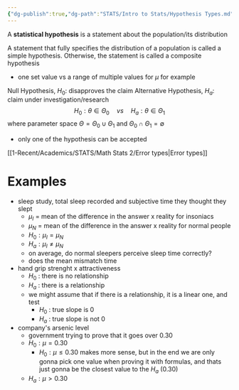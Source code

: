 ```yaml
---
{"dg-publish":true,"dg-path":"STATS/Intro to Stats/Hypothesis Types.md","permalink":"/stats/intro-to-stats/hypothesis-types/","created":"2024-04-01T17:14:52.845-04:00","updated":"2025-07-07T17:21:02.314-04:00"}
---
```


A **statistical hypothesis** is a statement about the population/its distribution

A statement that fully specifies the distribution of a population is called a simple hypothesis. Otherwise, the statement is called a composite hypothesis
- one set value vs a range of multiple values for $\mu$ for example

Null Hypothesis, $H_{0}:$ disapproves the claim
Alternative Hypothesis, $H_{a}:$ claim under investigation/research
$$
H_{0}:\theta \in \Theta_{0} \quad vs \quad H_{a}: \theta\in \Theta_{1}
$$
where parameter space $\Theta=\Theta_{0}\cup \Theta_{1}$ and $\Theta_{0}\cap \Theta_{1}=\emptyset$
- only one of the hypothesis can be accepted

[[1-Recent/Academics/STATS/Math Stats 2/Error types\|Error types]]

# Examples

- sleep study, total sleep recorded and subjective time they thought they slept
	- $\mu _I$ = mean of the difference in the answer x reality for insoniacs
	- $\mu _N$ = mean of the difference in the answer x reality for normal people
	- $H_0 : \mu _I = \mu_N$
	- $H_a : \mu _I \neq \mu_N$
	- on average, do normal sleepers perceive sleep time correctly?
	- does the mean mismatch time 
- hand grip strenght x attractiveness
	- $H_0$ : there is no relationship
	- $H_a$ : there is a relationship
	- we might assume that if there is a relationship, it is a linear one, and test
		- $H_0$ : true slope is 0
		- $H_a$ : true slope is not 0
- company's arsenic level
	- government trying to prove that it goes over 0.30
	- $H_0:\mu = 0.30$ 
		- $H_0:\mu\leq0.30$ makes more sense, but in the end we are only gonna pick one value when proving it with formulas, and thats just gonna be the closest value to the $H_a$  (0.30)
	- $H_a:\mu>0.30$  